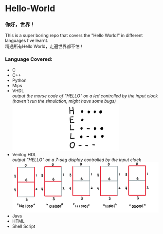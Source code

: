 # Hello-World
### 你好，世界！
This is a super boring repo that covers the "Hello World!" in different languages I've learnt.<br/>
精通所有Hello World，走遍世界都不怕！

### Language Covered:
* C
* C++
* Python
* Mips
* VHDL<br/>
*output the morse code of "HELLO" on a led controlled by the input clock*<br/>
*(haven't run the simulation, might have some bugs)*<br/>
![morse](/Image/morse.PNG)
* Verilog HDL <br/>
*output "HELLO" on a 7-seg display controlled by the input clock*<br/>
![7-seg](/Image/7-seg.PNG)
* Java
* HTML
* Shell Script
